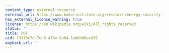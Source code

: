 ```yaml
---
content_type: external-resource
external_url: https://www.bakerinstitute.org/research/energy-security-in-northeast-asia-the-potential-for-cooperation-among-the-major-energy-consuming-eco/
has_external_license_warning: true
license: https://en.wikipedia.org/wiki/All_rights_reserved
status: ''
title: PDF
uid: 13113e7d-7ec6-470e-9a64-1addd46ac439
wayback_url: ''
---
```

